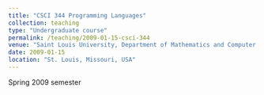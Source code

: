 ```yaml
---
title: "CSCI 344 Programming Languages"
collection: teaching
type: "Undergraduate course"
permalink: /teaching/2009-01-15-csci-344
venue: "Saint Louis University, Department of Mathematics and Computer Science"
date: 2009-01-15
location: "St. Louis, Missouri, USA"
---
```


Spring 2009 semester
